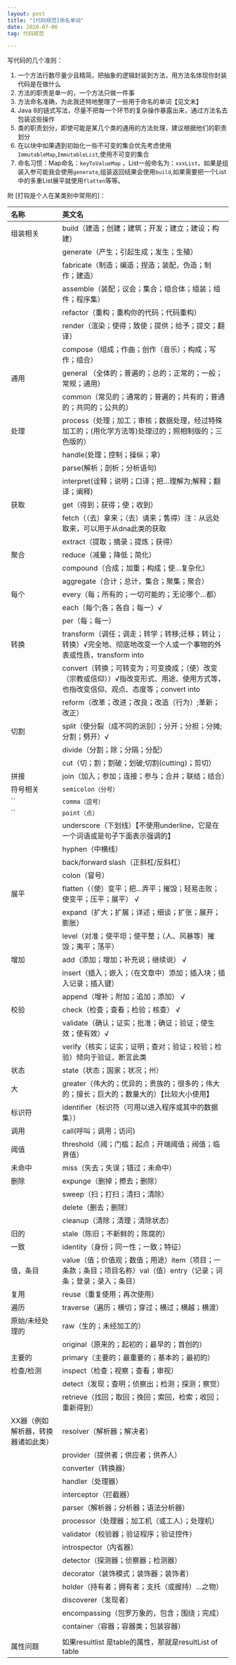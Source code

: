 ```yaml
---
layout: post
title: "[代码规范]命名单词"
date: 2020-07-06
tag: 代码规范

---
```


写代码的几个准则：

1. 一个方法行数尽量少且精简，把抽象的逻辑封装到方法，用方法名体现你封装代码是在做什么
2. 方法的职责是单一的，一个方法只做一件事
3. 方法命名准确，为此我还特地整理了一些用于命名的单词【见文末】
4. Java 8的链式写法，尽量不把每一个环节的复杂操作暴露出来，通过方法名去包装这些操作
5. 类的职责划分，即使可能是某几个类的通用的方法处理，建议根据他们的职责划分
6. 在以块中如果遇到初始化一些不可变的集合优先考虑使用`ImmutableMap`,`ImmutableList`,使用不可变的集合
7. 命名习惯：Map命名：`keyToValueMap` ，List一般命名为：`xxxList`，如果是组装入参可能我会使用`generate`,组装返回结果会使用`build`,如果需要把一个List中的多重List展平就使用`flatten`等等。

附 [打钩是个人在某类别中常用的]：

| 名称                               | 英文名                                                       |
| :--------------------------------- | :----------------------------------------------------------- |
| 组装相关                           | build（建造；创建；建筑；开发；建立；建设；构建）            |
|                                    | generate（产生；引起生成；发生；生殖）                       |
|                                    | fabricate（制造；编造；捏造；装配，伪造；制作；建造）        |
|                                    | assemble（装配；议会；集合；组合体；组装；组件；程序集）     |
|                                    | refactor（重构；重构你的代码；代码重构）                     |
|                                    | render（渲染；使得；致使；提供；给予；提交；翻译）           |
|                                    | compose（组成；作曲；创作（音乐）；构成；写作；组合）        |
| 通用                               | general （全体的；普遍的；总的；正常的；一般；常规；通用）   |
|                                    | common（常见的；通常的；普遍的；共有的；普通的；共同的；公共的） |
| 处理                               | process（处理；加工；审核；数据处理，经过特殊加工的；(用化学方法等)处理过的；照相制版的；三色版的） |
|                                    | handle(处理；控制；操纵；拿)                                 |
|                                    | parse(解析；剖析；分析语句)                                  |
|                                    | interpret(诠释；说明；口译；把…理解为;解释；翻译；阐释)      |
| 获取                               | get（得到；获得；使；收到）                                  |
|                                    | fetch（（去）拿来；（去）请来；售得）注：从远处取来，可以用于从dna此类的获取 |
|                                    | extract（提取；摘录；提炼；获得）                            |
| 聚合                               | reduce（减量；降低；简化）                                   |
|                                    | compound（合成；加重；构成；使…复杂化）                      |
|                                    | aggregate（合计；总计，集合；聚集；聚合）                    |
| 每个                               | every（每；所有的；一切可能的；无论哪个…都）                 |
|                                    | each（每个;各；各自；每一）√                                 |
|                                    | per（每；每一）                                              |
| 转换                               | transform（调任；调走；转学；转移;迁移；转让；转换）√完全地、彻底地改变一个人或一个事物的外表或性质，transform into |
|                                    | convert（转换；可转变为；可变换成；（使）改变（宗教或信仰））√指改变形式、用途、使用方式等，也指改变信仰、观点、态度等；convert into |
|                                    | reform（改革；改进；改良；改造（行为）;革新；改正）          |
| 切割                               | split（使分裂（成不同的派别）；分开；分担；分摊;分割；劈开）√ |
|                                    | divide（分割；除；分隔；分配）                               |
|                                    | cut（切；割；割破；划破;切割(cutting)；剪切）                |
| 拼接                               | join（加入；参加；连接；参与；合并；联结；结合）             |
| 符号相关                           | `semicolon（分号）`                                          |
| ``                                 | `comma（逗号）`                                              |
| ``                                 | `point（点）`                                                |
|                                    | underscore（下划线）【不使用underline，它是在一个词语或是句子下面表示强调的】 |
|                                    | hyphen（中横线）                                             |
|                                    | back/forward slash（正斜杠/反斜杠）                          |
|                                    | colon（冒号）                                                |
| 展平                               | flatten（（使）变平；把…弄平；摧毁；轻易击败；使变平；压平；展平） √ |
|                                    | expand（扩大；扩展；详述；细谈；扩张；展开；膨胀）           |
|                                    | level（对准；使平坦；使平整；（人、风暴等）摧毁；夷平；荡平） |
| 增加                               | add（添加；增加；补充说；继续说） √                          |
|                                    | insert（插入；嵌入；（在文章中）添加；插入块；插入记录；插入键） |
|                                    | append（增补；附加；追加；添加） √                           |
| 校验                               | check（检查；查看；检验；核查） √                            |
|                                    | validate（确认；证实；批准；确证；验证；使生效；使有效）√    |
|                                    | verify（核实；证实；证明；查对；验证；校验；检验）倾向于验证，断言此类 |
| 状态                               | state（状态；国家；状况；州）                                |
| 大                                 | greater（伟大的；优异的；贵族的；很多的；伟大的；擅长；巨大的；数量大的）【比较大小使用】 |
| 标识符                             | identifier（标识符（可用以进入程序或其中的数据集））         |
| 调用                               | call(呼叫；调用；访问)                                       |
| 阈值                               | threshold（阈；门槛；起点；开端阈值；阀值；临界值）          |
| 未命中                             | miss（失去；失误；错过；未命中）                             |
| 删除                               | expunge（删掉；擦去；删除）                                  |
|                                    | sweep（扫；打扫；清扫；清除）                                |
|                                    | delete（删去；删除）                                         |
|                                    | cleanup（清除；清理；清除状态）                              |
| 旧的                               | stale（陈旧；不新鲜的；陈腐的）                              |
| 一致                               | identity（身份；同一性；一致；特征）                         |
| 值，条目                           | value（值；价值观；数值；用途）item（项目；一条款；条目；项目名称）val（值）entry（记录；词条；登录；录入；条目） |
| 复用                               | reuse（重复使用；再次使用）                                  |
| 遍历                               | traverse（遍历；横切；穿过；横过；横越；横渡）               |
| 原始/未经处理的                    | raw（生的；未经加工的）                                      |
|                                    | original（原来的；起初的；最早的；首创的）                   |
| 主要的                             | primary（主要的；最重要的；基本的；最初的）                  |
| 检查/检测                          | inspect（检查；视察；查看；审视）                            |
|                                    | detect（发现；查明；侦察出；检测；探测；察觉）               |
|                                    | retrieve（找回；取回；挽回；索回，检索；收回；重新得到）     |
| XX器（例如解析器，转换器诸如此类） | resolver（解析器；解决者）                                   |
|                                    | provider（提供者；供应者；供养人）                           |
|                                    | converter（转换器）                                          |
|                                    | handler（处理器）                                            |
|                                    | interceptor（拦截器）                                        |
|                                    | parser（解析器；分析器；语法分析器）                         |
|                                    | processor（处理器；加工机（或工人）；处理机）                |
|                                    | validator（校验器；验证程序；验证控件）                      |
|                                    | introspector（内省器）                                       |
|                                    | detector（探测器；侦察器；检测器）                           |
|                                    | decorator（装饰模式；装饰器；装饰者）                        |
|                                    | holder（持有者；拥有者；支托（或握持）…之物）                |
|                                    | discoverer（发现者）                                         |
|                                    | encompassing（包罗万象的，包含；围绕；完成）                 |
|                                    | container（容器；容器类；包装容器）                          |
|                                    |                                                              |
| 属性问题                           | 如果resultlist 是table的属性，那就是resultList of table      |